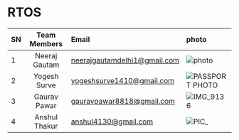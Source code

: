# RTOS

|SN| Team Members | Email | photo |
|:---|:----:|:---| :---- | 
| 1|Neeraj Gautam| neerajgautamdelhi1@gmail.com | ![photo](https://user-images.githubusercontent.com/98866993/159467383-85bdff2a-0f9e-4493-aa8c-18982fafa74a.JPG) |
|2|Yogesh Surve| yogeshsurve1410@gmail.com | ![PASSPORT PHOTO](https://user-images.githubusercontent.com/83902823/159483435-f2dad295-f182-4bd7-a335-38136e469546.jpg)   |
|3|Gaurav Pawar| gauravpawar8818@gmail.com | ![IMG_9136](https://user-images.githubusercontent.com/57553580/168004168-1fdefd09-6aed-47e2-89cf-b516397af15f.JPG) |
|4|Anshul Thakur| anshul4130@gmail.com    |   ![PIC_](https://user-images.githubusercontent.com/98889318/168009635-e1a1f4eb-35a4-4219-8bb5-a07dd32c4c03.jpg)  |

